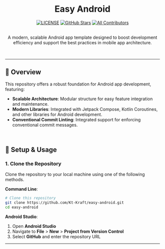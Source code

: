 <h1 align="center">Easy Android</h1>

<div align="center">
  <a href="https://github.com/Kt-Kraft/easy-android/blob/master/LICENSE"><img src="https://img.shields.io/github/license/Kt-Kraft/easy-android?color=blue" alt="LICENSE"/></a>
  <a href="https://github.com/Kt-Kraft/easy-android/stargazers"><img src="https://img.shields.io/github/stars/Kt-Kraft/easy-android" alt="GitHub Stars"/></a>
  <a href="#contributors"><img src="https://img.shields.io/badge/all_contributors-1-orange.svg?style=flat" alt="All Contributors"/></a>
</div>

<br/>

<p align="center">
  A modern, scalable Android app template designed to boost development efficiency and support the best practices in mobile app architecture.
</p>

<br/>

---

## 🚀 Overview

This repository offers a robust foundation for Android app development, featuring:
- **Scalable Architecture**: Modular structure for easy feature integration and maintenance.
- **Modern Libraries**: Integrated with Jetpack Compose, Kotlin Coroutines, and other libraries for Android development.
- **Conventional Commit Linting**: Integrated support for enforcing conventional commit messages.

</br>

## 📝 Setup & Usage

### 1. Clone the Repository

Clone the repository to your local machine using one of the following methods.

**Command Line**:

```bash
# Clone this repository
git clone https://github.com/Kt-Kraft/easy-android.git
cd easy-android
```

**Android Studio**:

1. Open **Android Studio**
2. Navigate to **File** > **New** > **Project from Version Control**
3. Select **GitHub** and enter the repository URL

---

